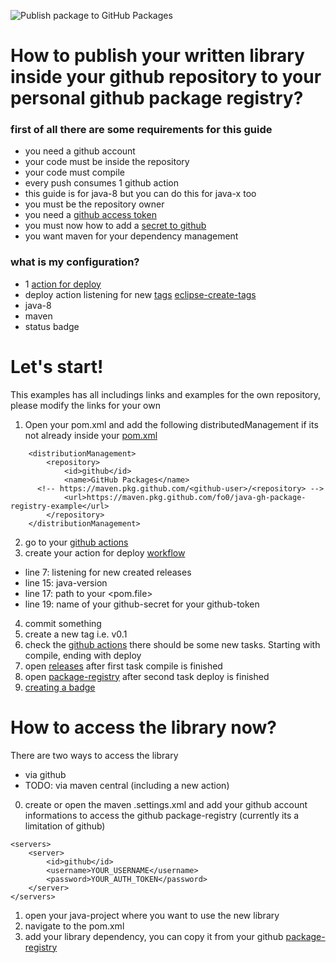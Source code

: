 ![Publish package to GitHub Packages](https://github.com/fo0/java-gh-package-registry-example/workflows/Publish%20package%20to%20GitHub%20Packages/badge.svg)

# How to publish your written library inside your github repository to your personal github package registry?

### first of all there are some requirements for this guide
- you need a github account
- your code must be inside the repository
- your code must compile
- every push consumes 1 github action
- this guide is for java-8 but you can do this for java-x too
- you must be the repository owner
- you need a [github access token](https://docs.github.com/en/github/authenticating-to-github/creating-a-personal-access-token)
- you must now how to add a [secret to github](https://docs.github.com/en/actions/configuring-and-managing-workflows/creating-and-storing-encrypted-secrets)
- you want maven for your dependency management

### what is my configuration?
- 1 [action for deploy](https://github.com/fo0/java-gh-package-registry-example/blob/master/.github/workflows/maven_deploy.yml)
- deploy action listening for new [tags](https://docs.github.com/en/desktop/contributing-and-collaborating-using-github-desktop/managing-tags) [eclipse-create-tags](https://wiki.eclipse.org/EGit/User_Guide#Creating_a_Tag)
- java-8
- maven
- status badge


# Let's start!
This examples has all includings links and examples for the own repository, please modify the links for your own

1. Open your pom.xml and add the following distributedManagement if its not already inside your [pom.xml](https://github.com/fo0/java-gh-package-registry-example/blob/master/hello-world-example/pom.xml)
```
	<distributionManagement>
		<repository>
			<id>github</id>
			<name>GitHub Packages</name>
      <!-- https://maven.pkg.github.com/<github-user>/<repository> -->
			<url>https://maven.pkg.github.com/fo0/java-gh-package-registry-example</url>
		</repository>
	</distributionManagement>
```
2. go to your [github actions](https://github.com/fo0/hello-world-java-lib/actions)
3. create your action for deploy [workflow](https://github.com/fo0/hello-world-java-lib/blob/master/.github/workflows/maven_deploy.yml)
  - line 7: listening for new created releases
  - line 15: java-version
  - line 17: path to your <pom.file>
  - line 19: name of your github-secret for your github-token
  
4. commit something
5. create a new tag i.e. v0.1
6. check the [github actions](https://github.com/fo0/hello-world-java-lib/actions) there should be some new tasks. Starting with compile, ending with deploy
7. open [releases](https://github.com/fo0/hello-world-java-lib/releases) after first task compile is finished
8. open [package-registry](https://github.com/fo0/hello-world-java-lib/packages) after second task deploy is finished
9. [creating a badge](https://docs.github.com/en/actions/configuring-and-managing-workflows/configuring-a-workflow#adding-a-workflow-status-badge-to-your-repository)

# How to access the library now?
There are two ways to access the library
- via github
- TODO: via maven central (including a new action)

0. create or open the maven .settings.xml and add your github account informations to access the github package-registry (currently its a limitation of github)
```
<servers>
    <server>
        <id>github</id>
        <username>YOUR_USERNAME</username>
        <password>YOUR_AUTH_TOKEN</password>
    </server>
</servers>
```
1. open your java-project where you want to use the new library
2. navigate to the pom.xml
3. add your library dependency, you can copy it from your github [package-registry](https://github.com/fo0/hello-world-java-lib/packages)
